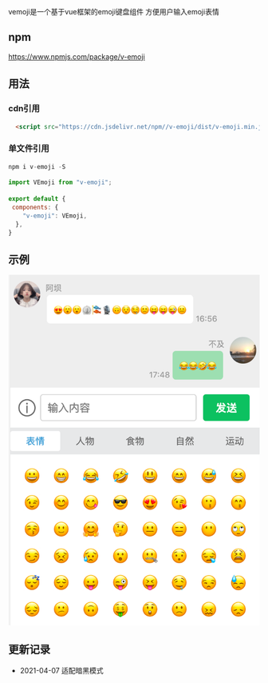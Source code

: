 vemoji是一个基于vue框架的emoji键盘组件 方便用户输入emoji表情

## npm

https://www.npmjs.com/package/v-emoji

## 用法

### cdn引用
```html
  <script src="https://cdn.jsdelivr.net/npm//v-emoji/dist/v-emoji.min.js"></script>

```
### 单文件引用
```js
npm i v-emoji -S
```
```js
import VEmoji from "v-emoji";

export default {
 components: {
    "v-emoji": VEmoji,
  },
}

```

## 示例

![示例](https://raw.githubusercontent.com/wlor0623/v-emoji/main/example/Snipaste_2021-03-31_17-49-52.png)


## 更新记录
- 2021-04-07 适配暗黑模式

